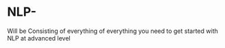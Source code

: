 # NLP-
Will be Consisting of everything of everything you need to get started with NLP at advanced level
